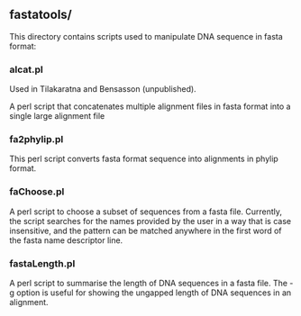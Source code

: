 ## fastatools/

This directory contains scripts used to manipulate DNA sequence in fasta format:

### alcat.pl

Used in Tilakaratna and Bensasson (unpublished).

A perl script that concatenates multiple alignment files in fasta format into a single large alignment file

### fa2phylip.pl

This perl script converts fasta format sequence into alignments in phylip format.

### faChoose.pl

A perl script to choose a subset of sequences from a fasta file. Currently, the script searches for the names provided by the user in a way that is case insensitive, and the pattern can be matched anywhere in the first word of the fasta name descriptor line.

### fastaLength.pl

A perl script to summarise the length of DNA sequences in a fasta file. The -g option is useful for showing the ungapped length of DNA sequences in an alignment.


